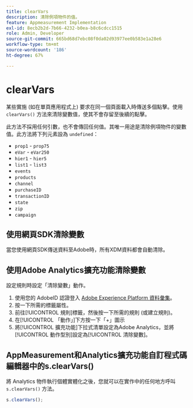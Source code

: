 ```yaml
---
title: clearVars
description: 清除例項物件的值。
feature: Appmeasurement Implementation
exl-id: 8ecb2b2d-7b66-4232-b0ea-b8c6cdcc1515
role: Admin, Developer
source-git-commit: 665bd68d7ebc08f0da02d93977ee0b583e1a28e6
workflow-type: tm+mt
source-wordcount: '186'
ht-degree: 67%

---
```


# clearVars

某些實施 (如在單頁應用程式上) 要求在同一個頁面載入時傳送多個點擊。使用 `clearVars()` 方法來清除變數值，使其不會存留至後續的點擊。

此方法不採用任何引數，也不會傳回任何值。其唯一用途是清除例項物件的變數值。此方法將下列元素設為 `undefined`：

* `prop1` - `prop75`
* `eVar` - `eVar250`
* `hier1` - `hier5`
* `list1` - `list3`
* `events`
* `products`
* `channel`
* `purchaseID`
* `transactionID`
* `state`
* `zip`
* `campaign`

## 使用網頁SDK清除變數

當您使用網頁SDK傳送資料至Adobe時，所有XDM資料都會自動清除。

## 使用Adobe Analytics擴充功能清除變數

設定規則時設定「清除變數」動作。

1. 使用您的 AdobeID 認證登入 [Adobe Experience Platform 資料彙集](https://experience.adobe.com/data-collection)。
2. 按一下所需的標籤屬性。
3. 前往[!UICONTROL 規則]標籤，然後按一下所需的規則 (或建立規則)。
4. 在[!UICONTROL 「動作」]下方按一下「+」圖示
5. 將[!UICONTROL 擴充功能]下拉式清單設定為Adobe Analytics，並將[!UICONTROL 動作型別]設定為[!UICONTROL 清除變數]。

## AppMeasurement和Analytics擴充功能自訂程式碼編輯器中的s.clearVars()

將 Analytics 物件執行個體實體化之後，您就可以在實作中的任何地方呼叫 `s.clearVars()` 方法。

```js
s.clearVars();
```
